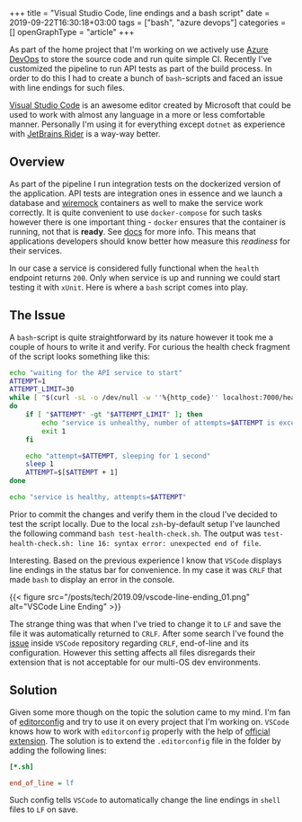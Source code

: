 +++
title = "Visual Studio Code, line endings and a bash script"
date = 2019-09-22T16:30:18+03:00
tags = ["bash", "azure devops"]
categories = []
openGraphType = "article"
+++

As part of the home project that I'm working on we actively use [Azure DevOps](https://azure.microsoft.com/en-us/services/devops/) to store the source code and run quite simple CI. Recently I've customized the pipeline to run API tests as part of the build process. In order to do this I had to create a bunch of `bash`-scripts and faced an issue with line endings for such files.

[Visual Studio Code](https://code.visualstudio.com/) is an awesome editor created by Microsoft that could be used to work with almost any language in a more or less comfortable manner. Personally I'm using it for everything except `dotnet` as experience with [JetBrains Rider](https://www.jetbrains.com/rider/) is a way-way better.

## Overview

As part of the pipeline I run integration tests on the dockerized version of the application. API tests are integration ones in essence and we launch a database and [wiremock](http://wiremock.org/) containers as well to make the service work correctly. It is quite convenient to use `docker-compose` for such tasks however there is one important thing - `docker` ensures that the container is running, not that is **ready**. See [docs](https://docs.docker.com/compose/startup-order/) for more info. This means that applications developers should know better how measure this _readiness_ for their services.

In our case a service is considered fully functional when the `health` endpoint returns `200`. Only when service is up and running we could start testing it with `xUnit`. Here is where a `bash` script comes into play.

## The Issue

A `bash`-script is quite straightforward by its nature however it took me a couple of hours to write it and verify. For curious the health check fragment of the script looks something like this:

```sh
echo "waiting for the API service to start"
ATTEMPT=1
ATTEMPT_LIMIT=30
while [ "$(curl -sL -o /dev/null -w ''%{http_code}'' localhost:7000/health)" != "200" ]
do
    if [ "$ATTEMPT" -gt "$ATTEMPT_LIMIT" ]; then
        echo "service is unhealthy, number of attempts=$ATTEMPT is exceeded"
        exit 1
    fi

    echo "attempt=$ATTEMPT, sleeping for 1 second"
    sleep 1
    ATTEMPT=$[$ATTEMPT + 1]
done

echo "service is healthy, attempts=$ATTEMPT"
```

Prior to commit the changes and verify them in the cloud I've decided to test the script locally. Due to the local `zsh`-by-default setup I've launched the following command `bash test-health-check.sh`. The output was `test-health-check.sh: line 16: syntax error: unexpected end of file`.

Interesting. Based on the previous experience I know that `VSCode` displays line endings in the status bar for convenience. In my case it was `CRLF` that made `bash` to display an error in the console.

{{< figure src="/posts/tech/2019.09/vscode-line-ending_01.png" alt="VSCode Line Ending" >}}

The strange thing was that when I've tried to change it to `LF` and save the file it was automatically returned to `CRLF`. After some search I've found the [issue](https://github.com/Microsoft/vscode/issues/2957) inside `VSCode` repository regarding `CRLF`, end-of-line and its configuration. However this setting affects all files disregards their extension that is not acceptable for our multi-OS dev environments.

## Solution

Given some more though on the topic the solution came to my mind. I'm fan of [editorconfig](https://editorconfig.org/) and try to use it on every project that I'm working on. `VSCode` knows how to work with `editorconfig` properly with the help of [official extension](https://marketplace.visualstudio.com/items?itemName=EditorConfig.EditorConfig). The solution is to extend the `.editorconfig` file in the folder by adding the following lines:

```ini
[*.sh]

end_of_line = lf
```

Such config tells `VSCode` to automatically change the line endings in `shell` files to `LF` on save.
